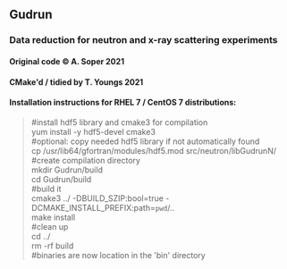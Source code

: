 ## Gudrun
### Data reduction for neutron and x-ray scattering experiments
#### Original code &copy; A. Soper 2021
#### CMake'd / tidied by T. Youngs 2021

#### Installation instructions for RHEL 7 / CentOS 7 distributions:
>#install hdf5 library and cmake3 for compilation \
yum install -y hdf5-devel cmake3 \
#optional: copy needed hdf5 library if not automatically found \
cp /usr/lib64/gfortran/modules/hdf5.mod src/neutron/libGudrunN/ \
#create compilation directory \
mkdir Gudrun/build \
cd Gudrun/build \
#build it \
cmake3 ../ -DBUILD_SZIP:bool=true -DCMAKE_INSTALL_PREFIX:path=`pwd`/.. \
make install \
#clean up \
cd ../ \
rm -rf build \
#binaries are now location in the 'bin' directory
